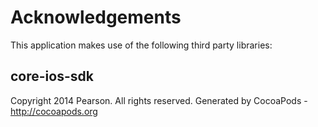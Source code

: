 # Acknowledgements
This application makes use of the following third party libraries:

## core-ios-sdk

Copyright 2014 Pearson. All rights reserved.
Generated by CocoaPods - http://cocoapods.org
